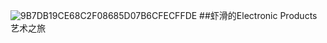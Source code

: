 ![9B7DB19CE68C2F08685D07B6CFECFFDE](https://user-images.githubusercontent.com/102962613/161659170-50bf164d-f26c-49fd-b9fe-8835b37d89b7.jpg)
##虾滑的Electronic Products艺术之旅  
